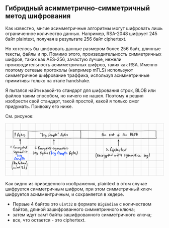 ## Гибридный асимметрично-симметричный метод шифрования

Как известно, мнгие асимметричные алгоритмы могут шифровать лишь ограниченное количество данных.
Например, RSA-2048 шифрует 245 байт plaintext, получая в результате 256 байт ciphertext.

Но хотелось бы шифровать данные размером более 256 байт, длинные тексты, файлы и пр.
Помимо этого, производительность симметричных шифров, таких как AES-256, зачастую лучше, нежели производительность 
асимметричных шифров, таких как RSA. Именно поэтому сетевые протоколы (например mTLS) используют симметричное шифрование 
траффика, используя асимметричные примитивы только на этапе handshake.

Я пытался найти какой-то стандарт для шифрования строк, BLOB или файлов таким способом, но ничего не нашел.
Поэтому я решил изобрести свой стандарт, такой простой, какой я только смог придумать. Привожу его ниже.

См. рисунок:

![Hybrid asymmetric-symetric encryption.png](Hybrid%20asymmetric-symetric%20encryption.png)

Как видно из приведенного изображения, plaintext в этом случае шифруется симметричным шифром, при этом симметричный ключ
шифруется асимментричным, и сохраняется в хедере.

- Первые 4 байтов это `uint32` в формате `BigEndian` с количеством байтов, длиной зашифрованного симметричного ключа;
- затем идут самт байты зашифрованного симметричного ключа;
- все, что остается - это ciphertext.